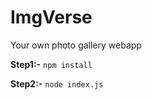 # ImgVerse
Your own photo gallery webapp



**Step1:-** 
`npm install`

**Step2:-**
`node index.js`

